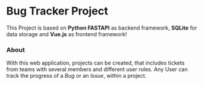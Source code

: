 # Bug Tracker Project #

This Project is based on **Python FASTAPI** as backend framework, **SQLite** for data storage and **Vue.js** as frontend framework!

### About ###

With this web application, projects can be created, that includes tickets from teams with several members and different user roles. Any User can track the progress of a *Bug* or an *Issue*, within a project.    
